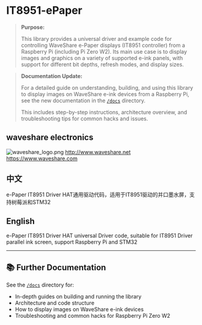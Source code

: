 # IT8951-ePaper

> **Purpose:**
> 
> This library provides a universal driver and example code for controlling WaveShare e-Paper displays (IT8951 controller) from a Raspberry Pi (including Pi Zero W2). Its main use case is to display images and graphics on a variety of supported e-ink panels, with support for different bit depths, refresh modes, and display sizes.

> **Documentation Update:**
> 
> For a detailed guide on understanding, building, and using this library to display images on WaveShare e-ink devices from a Raspberry Pi, see the new documentation in the [`/docs`](./docs) directory.
> 
> This includes step-by-step instructions, architecture overview, and troubleshooting tips for common hacks and issues.

## waveshare electronics
![waveshare_logo.png](waveshare_logo.png)
http://www.waveshare.net  
https://www.waveshare.com  

## 中文 ## 
e-Paper IT8951 Driver HAT通用驱动代码，适用于IT8951驱动的并口墨水屏，支持树莓派和STM32

## English ## 
e-Paper IT8951 Driver HAT universal Driver code, suitable for IT8951 Driver parallel ink screen, support Raspberry Pi and STM32

---

## 📚 Further Documentation

See the [`/docs`](./docs) directory for:
- In-depth guides on building and running the library
- Architecture and code structure
- How to display images on WaveShare e-ink devices
- Troubleshooting and common hacks for Raspberry Pi Zero W2